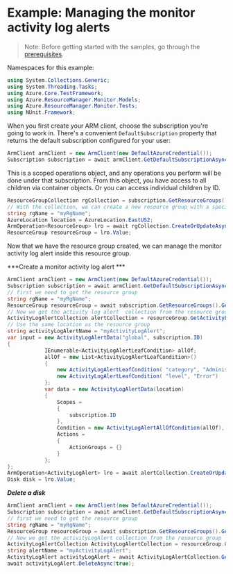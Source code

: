 # Example: Managing the monitor activity log alerts

>Note: Before getting started with the samples, go through the [prerequisites](https://github.com/Azure/azure-sdk-for-net/tree/main/sdk/resourcemanager/Azure.ResourceManager#prerequisites).

Namespaces for this example:
```C# Snippet:Manage_ActivityLogAlerts_Namespaces
using System.Collections.Generic;
using System.Threading.Tasks;
using Azure.Core.TestFramework;
using Azure.ResourceManager.Monitor.Models;
using Azure.ResourceManager.Monitor.Tests;
using NUnit.Framework;
```

When you first create your ARM client, choose the subscription you're going to work in. There's a convenient `DefaultSubscription` property that returns the default subscription configured for your user:

```C# Snippet:Readme_DefaultSubscription
ArmClient armClient = new ArmClient(new DefaultAzureCredential());
Subscription subscription = await armClient.GetDefaultSubscriptionAsync();
```

This is a scoped operations object, and any operations you perform will be done under that subscription. From this object, you have access to all children via container objects. Or you can access individual children by ID.

```C# Snippet:Readme_GetResourceGroupCollection
ResourceGroupCollection rgCollection = subscription.GetResourceGroups();
// With the collection, we can create a new resource group with a specific name
string rgName = "myRgName";
AzureLocation location = AzureLocation.EastUS2;
ArmOperation<ResourceGroup> lro = await rgCollection.CreateOrUpdateAsync(true, rgName, new ResourceGroupData(location));
ResourceGroup resourceGroup = lro.Value;
```

Now that we have the resource group created, we can manage the monitor activity log alert  inside this resource group.

***Create a monitor activity log alert ***

```C# Snippet:Managing_ActivityLogAlerts_CreateAnActivityLogAlert
ArmClient armClient = new ArmClient(new DefaultAzureCredential());
Subscription subscription = await armClient.GetDefaultSubscriptionAsync();
// first we need to get the resource group
string rgName = "myRgName";
ResourceGroup resourceGroup = await subscription.GetResourceGroups().GetAsync(rgName);
// Now we get the activity log alert  collection from the resource group
ActivityLogAlertCollection alertCollection = resourceGroup.GetActivityLogAlerts();
// Use the same location as the resource group
string activityLogAlertName = "myActivityLogAlert";
var input = new ActivityLogAlertData("global", subscription.ID)
{
            IEnumerable<ActivityLogAlertLeafCondition> allOf;
            allOf = new List<ActivityLogAlertLeafCondition>()
            {
                new ActivityLogAlertLeafCondition( "category", "Administrative"),
                new ActivityLogAlertLeafCondition( "level", "Error")
            };
            var data = new ActivityLogAlertData(location)
            {
                Scopes =
                {
                    subscription.ID
                },
                Condition = new ActivityLogAlertAllOfCondition(allOf),
                Actions =
                {
                    ActionGroups = {}
                }
            };
};
ArmOperation<ActivityLogAlert> lro = await alertCollection.CreateOrUpdateAsync(true, activityLogAlertName, input);
Disk disk = lro.Value;
```

***Delete a disk***

```C# Snippet:Managing_ActivityLogAlerts_DeleteActivityLogAlert
ArmClient armClient = new ArmClient(new DefaultAzureCredential());
Subscription subscription = await armClient.GetDefaultSubscriptionAsync();
// first we need to get the resource group
string rgName = "myRgName";
ResourceGroup resourceGroup = await subscription.GetResourceGroups().GetAsync(rgName);
// Now we get the activityLogAlert collection from the resource group
ActivityLogAlertCollection ActivityLogAlertCollection = resourceGroup.GetActivityLogAlerts();
string alertName = "myActivityLogAlert";
ActivityLogAlert activityLogAlert = await ActivityLogAlertCollection.GetAsync(alertName);
await activityLogAlert.DeleteAsync(true);
```